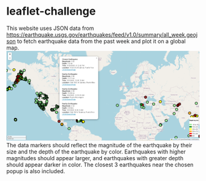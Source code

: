 # leaflet-challenge
This website uses JSON data from https://earthquake.usgs.gov/earthquakes/feed/v1.0/summary/all_week.geojson to fetch earthquake data from the past week and plot it on a global map.
![Example Image](Capture.PNG)
The data markers should reflect the magnitude of the earthquake by their size and the depth of the earthquake by color. Earthquakes with higher magnitudes should appear larger, and earthquakes with greater depth should appear darker in color.  The closest 3 earthquakes near the chosen popup is also included.